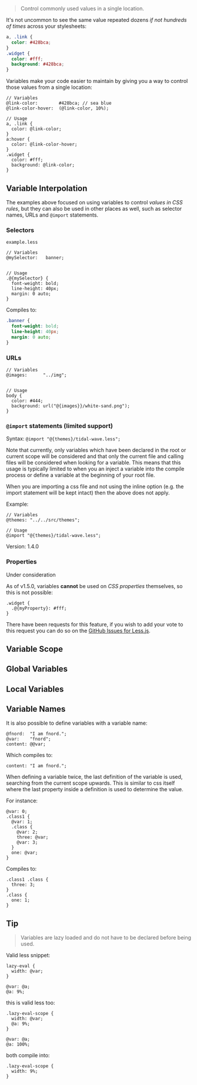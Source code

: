 <a id="variables"></a>
> Control commonly used values in a single location.

It's not uncommon to see the same value repeated dozens _if not hundreds of times_ across your stylesheets:

``` css
a, .link {
  color: #428bca;
}
.widget {
  color: #fff;
  background: #428bca;
}
```

Variables make your code easier to maintain by giving you a way to control those values from a single location:

``` less
// Variables
@link-color:        #428bca; // sea blue
@link-color-hover:  (@link-color, 10%);

// Usage
a, .link {
  color: @link-color;
}
a:hover {
  color: @link-color-hover;
}
.widget {
  color: #fff;
  background: @link-color;
}
```

<a id="variable-interpolation"></a>
## Variable Interpolation

The examples above focused on using variables to control _values in CSS rules_, but they can also be used in other places as well, such as selector names, URLs and `@import` statements.

### Selectors

`example.less`

``` less
// Variables
@mySelector:   banner;


// Usage
.@{mySelector} {
  font-weight: bold;
  line-height: 40px;
  margin: 0 auto;
}
```
Compiles to:

``` css
.banner {
  font-weight: bold;
  line-height: 40px;
  margin: 0 auto;
}
```

### URLs

```less
// Variables
@images:      "../img";


// Usage
body {
  color: #444;
  background: url("@{images}}/white-sand.png");
}
```

### `@import` statements (limited support)

Syntax: `@import "@{themes}/tidal-wave.less";`

Note that currently, only variables which have been declared in the root or current scope will be considered and that only the current file and calling files will be considered when looking for a variable.
This means that this usage is typically limited to when you an inject a variable into the compile process or define a variable at the beginning of your root file.

When you are importing a css file and not using the inline option (e.g. the import statement will be kept intact) then the above does not apply.

Example:

``` less
// Variables
@themes: "../../src/themes";

// Usage
@import "@{themes}/tidal-wave.less";
```

Version: 1.4.0

### Properties

<span class="warning">Under consideration</span>

As of v1.5.0, variables **cannot** be used on  _CSS properties_ themselves, so this is not possible:

``` less
.widget {
  .@{myProperty}: #fff;
}
```
There have been requests for this feature, if you wish to add your vote to this request you can do so on the [GitHub Issues for Less.js]().


## Variable Scope



## Global Variables


## Local Variables





## Variable Names

It is also possible to define variables with a variable name:

    @fnord:  "I am fnord.";
    @var:    "fnord";
    content: @@var;

Which compiles to:

    content: "I am fnord.";

When defining a variable twice, the last definition of the variable is used, searching from the current scope upwards. This is similar to css itself where the last property inside a definition is used to determine the value.

For instance:

    @var: 0;
    .class1 {
      @var: 1;
      .class {
        @var: 2;
        three: @var;
        @var: 3;
      }
      one: @var;
    }

Compiles to:

    .class1 .class {
      three: 3;
    }
    .class {
      one: 1;
    }

## Tip

> Variables are lazy loaded and do not have to be declared before being used.

Valid less snippet:

    lazy-eval {
      width: @var;
    }

    @var: @a;
    @a: 9%;

this is valid less too:

    .lazy-eval-scope {
      width: @var;
      @a: 9%;
    }

    @var: @a;
    @a: 100%;

both compile into:

    .lazy-eval-scope {
      width: 9%;
    }

